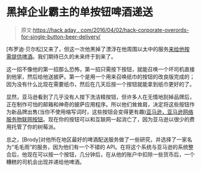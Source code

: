 # 黑掉企业霸主的单按钮啤酒递送

> 原文:[https://hack aday . com/2016/04/02/hack-corporate-overords-for-single-button-beer-delivery/](https://hackaday.com/2016/04/02/hack-corporate-overlords-for-single-button-beer-delivery/)

[布罗迪·贝尔松]又来了，但这一次他黑掉了漂浮在他周围以太中的服务[来给他按需提供啤酒](https://medium.com/@brody_berson/drizly-dash-beer-me-with-the-press-of-a-button-a8c1185d316f#.j2ey0rexy)。我们期待已久的未来终于到来了。

这一招不像他的第一招那么恐怖，第一招只需按下按钮，就能召唤一个坏司机直接到他家，然后给他送披萨。第一个是用一个用来召唤纸巾的按钮的改良版完成的；因为没有什么比现在需要纸巾，然后在几天后按一个按钮就能拿到纸巾更好的了。

显然，亚马逊看到了几乎没有人按下洗洁精按钮，但许多人在无情地刮掉品牌后，正在制作可怕的邮箱和神奇的披萨应用程序。所以他们耸耸肩，决定将这些按钮作为新品牌出售(当你不使用缩写词时，这些按钮会变得更有趣)[亚马逊，亚马逊网络服务物联网按钮](https://aws.amazon.com/iot/button/)。现在你的按钮可以和互联网一起消亡了，因为亚马逊以很少的费用托管了你的树莓派。

总之，[Brody]对他所在地区最好的啤酒配送服务做了一些研究，并选择了一家名为“毛毛雨”的服务，因为他们有一个不错的 API。在将这个系统与亚马逊的系统整合后，他现在可以按一个按钮，几分钟后，在从他的账户中扣除一些货币后，一个糟糕的司机会出现并递给他啤酒。